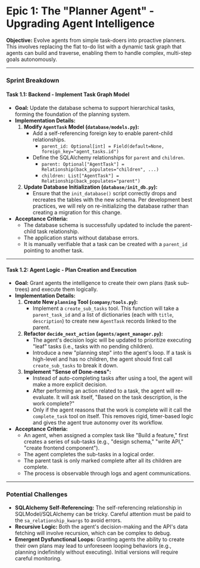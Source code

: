 # Epic 1: The "Planner Agent" - Upgrading Agent Intelligence

**Objective:** Evolve agents from simple task-doers into proactive planners. This involves replacing the flat to-do list with a dynamic task graph that agents can build and traverse, enabling them to handle complex, multi-step goals autonomously.

---

### **Sprint Breakdown**

#### **Task 1.1: Backend - Implement Task Graph Model**

*   **Goal:** Update the database schema to support hierarchical tasks, forming the foundation of the planning system.
*   **Implementation Details:**
    1.  **Modify `AgentTask` Model (`database/models.py`):**
        *   Add a self-referencing foreign key to enable parent-child relationships.
            *   `parent_id: Optional[int] = Field(default=None, foreign_key="agent_tasks.id")`
        *   Define the SQLAlchemy relationships for `parent` and `children`.
            *   `parent: Optional["AgentTask"] = Relationship(back_populates="children", ...)`
            *   `children: List["AgentTask"] = Relationship(back_populates="parent")`
    2.  **Update Database Initialization (`database/init_db.py`):**
        *   Ensure that the `init_database()` script correctly drops and recreates the tables with the new schema. Per development best practices, we will rely on re-initializing the database rather than creating a migration for this change.
*   **Acceptance Criteria:**
    *   The database schema is successfully updated to include the parent-child task relationship.
    *   The application starts without database errors.
    *   It is manually verifiable that a task can be created with a `parent_id` pointing to another task.

---

#### **Task 1.2: Agent Logic - Plan Creation and Execution**

*   **Goal:** Grant agents the intelligence to create their own plans (task sub-trees) and execute them logically.
*   **Implementation Details:**
    1.  **Create New `planning` Tool (`company/tools.py`):**
        *   Implement a `create_sub_tasks` tool. This function will take a `parent_task_id` and a list of dictionaries (each with `title`, `description`) to create new `AgentTask` records linked to the parent.
    2.  **Refactor `decide_next_action` (`agents/agent_manager.py`):**
        *   The agent's decision logic will be updated to prioritize executing "leaf" tasks (i.e., tasks with no pending children).
        *   Introduce a new "planning step" into the agent's loop. If a task is high-level and has no children, the agent should first call `create_sub_tasks` to break it down.
    3.  **Implement "Sense of Done-ness":**
        *   Instead of auto-completing tasks after using a tool, the agent will make a more explicit decision.
        *   After performing an action related to a task, the agent will re-evaluate. It will ask itself, "Based on the task description, is the work complete?"
        *   Only if the agent reasons that the work is complete will it call the `complete_task` tool on itself. This removes rigid, timer-based logic and gives the agent true autonomy over its workflow.
*   **Acceptance Criteria:**
    *   An agent, when assigned a complex task like "Build a feature," first creates a series of sub-tasks (e.g., "design schema," "write API," "create frontend component").
    *   The agent completes the sub-tasks in a logical order.
    *   The parent task is only marked complete after all its children are complete.
    *   The process is observable through logs and agent communications.

---
### **Potential Challenges**

*   **SQLAlchemy Self-Referencing:** The self-referencing relationship in SQLModel/SQLAlchemy can be tricky. Careful attention must be paid to the `sa_relationship_kwargs` to avoid errors.
*   **Recursive Logic:** Both the agent's decision-making and the API's data fetching will involve recursion, which can be complex to debug.
*   **Emergent Dysfunctional Loops:** Granting agents the ability to create their own plans may lead to unforeseen looping behaviors (e.g., planning indefinitely without executing). Initial versions will require careful monitoring. 